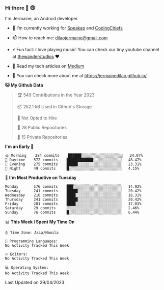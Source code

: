 ### Hi there 👋 😎
I'm Jermaine, an Android developer.

- 🔭 I’m currently working for [Speakap](https://www.speakap.com/) and [CodingChiefs](https://codingchiefs.com/en/)

- 📫 How to reach me: dilaojermaine@gmail.com

- ⚡ Fun fact: I love playing music! You can check our tiny youtube channel at [thewanderstudios](https://www.youtube.com/thewanderstudios) ♥️

- 📖 Read my tech articles on [Medium](https://jermainedilao.medium.com/)

- 👀 You can check more about me at https://jermainedilao.github.io/

<!--
**jermainedilao/jermainedilao** is a ✨ _special_ ✨ repository because its `README.md` (this file) appears on your GitHub profile.

Here are some ideas to get you started:

- 🔭 I’m currently working on ...
- 🌱 I’m currently learning ...
- 👯 I’m looking to collaborate on ...
- 🤔 I’m looking for help with ...
- 💬 Ask me about ...
- 📫 How to reach me: ...
- 😄 Pronouns: ...
- ⚡ Fun fact: ...
-->

<!--START_SECTION:waka-->
**🐱 My Github Data** 

> 🏆 549 Contributions in the Year 2023
 > 
> 📦 252.1 kB Used in Github's Storage 
 > 
> 🚫 Not Opted to Hire
 > 
> 📜 28 Public Repositories 
 > 
> 🔑 15 Private Repositories  
 > 
**I'm an Early 🐤** 

```text
🌞 Morning    284 commits    ██████░░░░░░░░░░░░░░░░░░░   24.07% 
🌆 Daytime    572 commits    ████████████░░░░░░░░░░░░░   48.47% 
🌃 Evening    275 commits    █████░░░░░░░░░░░░░░░░░░░░   23.31% 
🌙 Night      49 commits     █░░░░░░░░░░░░░░░░░░░░░░░░   4.15%

```
📅 **I'm Most Productive on Tuesday** 

```text
Monday       176 commits    ███░░░░░░░░░░░░░░░░░░░░░░   14.92% 
Tuesday      241 commits    █████░░░░░░░░░░░░░░░░░░░░   20.42% 
Wednesday    216 commits    ████░░░░░░░░░░░░░░░░░░░░░   18.31% 
Thursday     241 commits    █████░░░░░░░░░░░░░░░░░░░░   20.42% 
Friday       201 commits    ████░░░░░░░░░░░░░░░░░░░░░   17.03% 
Saturday     29 commits     ░░░░░░░░░░░░░░░░░░░░░░░░░   2.46% 
Sunday       76 commits     █░░░░░░░░░░░░░░░░░░░░░░░░   6.44%

```


📊 **This Week I Spent My Time On** 

```text
⌚︎ Time Zone: Asia/Manila

💬 Programming Languages: 
No Activity Tracked This Week

🔥 Editors: 
No Activity Tracked This Week

💻 Operating System: 
No Activity Tracked This Week

```


 Last Updated on 29/04/2023
<!--END_SECTION:waka-->
